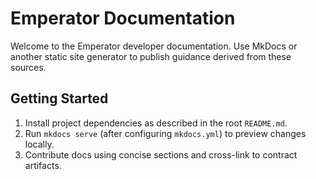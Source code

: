 # Emperator Documentation

Welcome to the Emperator developer documentation. Use MkDocs or another static site generator to publish guidance derived from these sources.

## Getting Started

1. Install project dependencies as described in the root `README.md`.
2. Run `mkdocs serve` (after configuring `mkdocs.yml`) to preview changes locally.
3. Contribute docs using concise sections and cross-link to contract artifacts.
